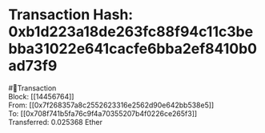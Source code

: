 
Transaction Hash: 0xb1d223a18de263fc88f94c11c3bebba31022e641cacfe6bba2ef8410b0ad73f9
====================================================================================
  
#💸Transaction  
Block: [[14456764]]  
From: [[0x7f268357a8c2552623316e2562d90e642bb538e5]]  
To: [[0x708f741b5fa76c9f4a70355207b4f0226ce265f3]]  
Transferred: 0.025368 Ether